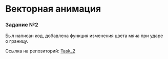 # Векторная анимация

### Задание №2

Был написан код, добавлена функция изменения цвета мяча при ударе о границу.

Ссылка на репозиторий: [Task_2](https://github.com/Nikistor/UPSP/tree/Task_2)
